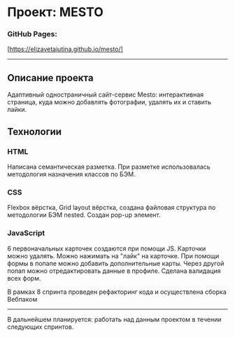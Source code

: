 # Проект: MESTO

### GitHub Pages:

[https://elizavetaiutina.github.io/mesto/]

---

## Описание проекта

Адаптивный одностраничный сайт-сервис Mesto:
интерактивная страница, куда можно добавлять фотографии, удалять их и ставить лайки.

## Технологии

### HTML

Написана семантическая разметка.
При разметке использовалась методология назначения классов по БЭМ.

### CSS

Flexbox вёрстка, Grid layout вёрстка, создана файловая структура по методологии БЭМ nested.
Создан pop-up элемент.

### JavaScript

6 первоначальных карточек создаются при помощи JS. Карточки можно удалять. Можно нажимать на "лайк" на карточке. При помощи формы в попапе можно добавить дополнительные карты. Через другой попап можно отредактировать данные в профиле. Сделана валидация всех форм.

В рамках 8 спринта проведен рефакторинг кода и осуществлена сборка Вебпаком

---

В дальнейшем планируется: работать над данным проектом в течении следующих спринтов.
